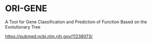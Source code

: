 # ORI-GENE
A Tool for Gene Classification and Prediction of Function Based on the Evolutionary Tree

https://pubmed.ncbi.nlm.nih.gov/11238073/
